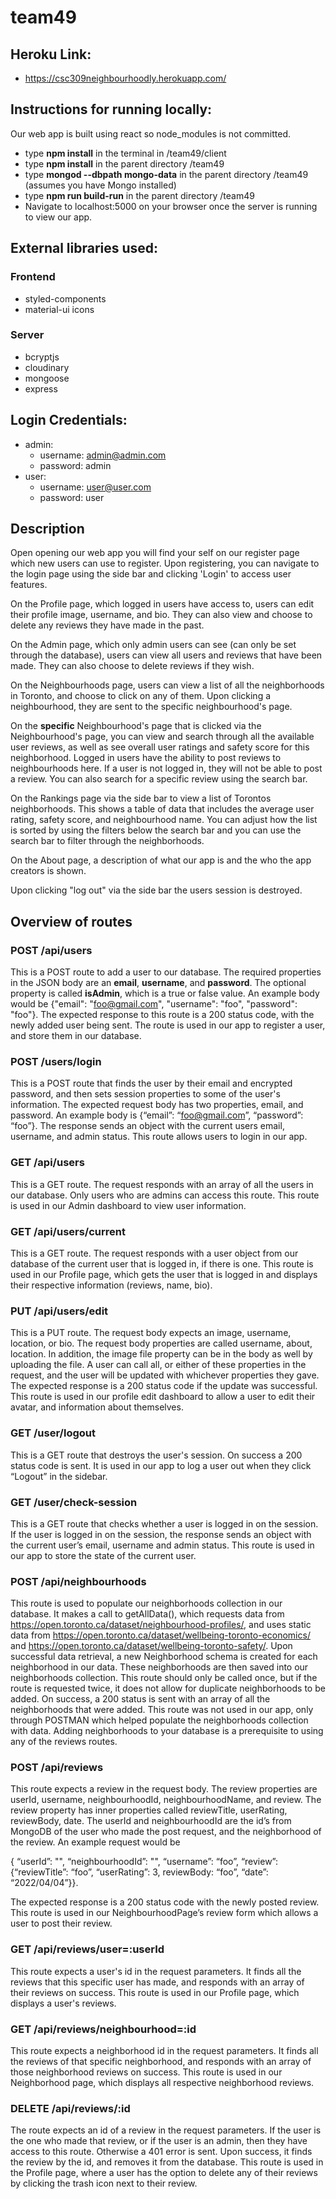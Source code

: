 # team49

## Heroku Link:
* https://csc309neighbourhoodly.herokuapp.com/

## Instructions for running locally:
Our web app is built using react so node_modules is not committed.
* type **npm install** in the terminal in /team49/client
* type **npm install** in the parent directory /team49
* type **mongod --dbpath mongo-data** in the parent directory /team49 (assumes you have Mongo installed)
* type **npm run build-run** in the parent directory /team49
* Navigate to localhost:5000 on your browser once the server is running to view our app.

## External libraries used:
### Frontend
* styled-components 
* material-ui icons
### Server
* bcryptjs
* cloudinary
* mongoose
* express

## Login Credentials:
* admin:
	* username: admin@admin.com
	* password: admin
* user:
	* username: user@user.com
	* password: user

## Description

Open opening our web app you will find your self on our register page which new users can use to register. Upon registering, you can navigate to the login page using the side bar and clicking 'Login' to access user features.

On the Profile page, which logged in users have access to, users can edit their profile image, username, and bio. They can also view and choose to delete any reviews they have made in the past. 

On the Admin page, which only admin users can see (can only be set through the database), users can view all users and reviews that have been made. They can also choose to delete reviews if they wish.

On the Neighbourhoods page, users can view a list of all the neighborhoods in Toronto, and choose to click on any of them. Upon clicking a neighbourhood, they are sent to the specific neighbourhood's page.

On the **specific** Neighbourhood's page that is clicked via the Neighbourhood's page, you can view and search through all the available user reviews, as well as see overall user ratings and safety score for this neighborhood. Logged in users have the ability to post reviews to neighbourhoods here. If a user is not logged in, they will not be able to post a review.  You can also search for a specific review using the search bar. 

On the Rankings page via the side bar to view a list of Torontos neighborhoods. This shows a table of data that includes the average user rating, safety score, and neighbourhood name. You can adjust how the list is sorted by using the filters below the search bar and you can use the search bar to filter through the neighborhoods.

On the About page, a description of what our app is and the who the app creators is shown.

Upon clicking "log out" via the side bar the users session is destroyed.

## Overview of routes

### POST /api/users

This is a POST route to add a user to our database. The required properties in the JSON body are an **email**, **username**, and **password**. The optional property is called **isAdmin**, which is a true or false value. An example body would be {"email": "foo@gmail.com", "username": "foo", "password": "foo"}. The expected response to this route is a 200 status code, with the newly added user being sent. The route is used in our app to register a user, and store them in our database.

### POST /users/login

This is a POST route that finds the user by their email and encrypted password, and then sets session properties to some of the user's information. The expected request body has two properties, email, and password. An example body is {“email”: “foo@gmail.com”, “password”: “foo”}. The response sends an object with the current users email, username, and admin status. This route allows users to login in our app. 

### GET  /api/users

This is a GET route. The request responds with an array of all the users in our database. Only users who are admins can access this route. This route is used in our Admin dashboard to view user information.

### GET  /api/users/current
This is a GET route. The request responds with a user object from our database of the current user that is logged in, if there is one. This route is used in our Profile page, which gets the user that is logged in  and displays their respective information (reviews, name, bio). 

### PUT /api/users/edit

This is a PUT route. The request body expects an image, username, location, or bio. The request body properties are called username, about, location. In addition, the image file property can be in the body as well by uploading the file. A user can call all, or either of these properties in the request, and the user will be updated with whichever properties they gave. The expected response is a 200 status code if the update was successful. This route is used in our profile edit dashboard to allow a user to edit their avatar, and information about themselves.

### GET /user/logout
This is a GET route that destroys the user's session. On success a 200 status code is sent. It is used in our app to log a user out when they click “Logout” in the sidebar. 

### GET /user/check-session
This is a GET route that checks whether a user is logged in on the session. If the user is logged in on the session, the response sends an object with the current user’s email, username and admin status. This route is used in our app to store the state of the current user.

### POST /api/neighbourhoods

This route is used to populate our neighborhoods collection in our database. It makes a call to getAllData(), which requests data from https://open.toronto.ca/dataset/neighbourhood-profiles/, and uses static data from https://open.toronto.ca/dataset/wellbeing-toronto-economics/ and https://open.toronto.ca/dataset/wellbeing-toronto-safety/. Upon successful data retrieval, a new Neighborhood schema is created for each neighborhood in our data. These neighborhoods are then saved into our neighborhoods collection. This route should only be called once, but if the route is requested twice, it does not allow for duplicate neighborhoods to be added. On success, a 200 status is sent with an array of all the neighborhoods that were added. This route was not used in our app, only through POSTMAN which helped populate the neighborhoods collection with data. Adding neighborhoods to your database is a prerequisite to using any of the reviews routes.

### POST /api/reviews

This route expects a review in the request body. The review properties are userId, username, neighbourhoodId, neighbourhoodName, and review. The review property has inner properties called reviewTitle, userRating, reviewBody, date. The userId and neighbourhoodId are the id’s from MongoDB of the user who made the post request, and the neighborhood of the review. An example request would be 

{ “userId”: "<id from mongo>", “neighbourhoodId”: "<id from mongo>", “username”: “foo”, “review”: {“reviewTitle”: “foo”, “userRating”: 3, reviewBody: “foo”, “date”: “2022/04/04”}}.

The expected response is a 200 status code with the newly posted review. This route is used in our NeighbourhoodPage’s review form which allows a user to post their review.


### GET /api/reviews/user=:userId

This route expects a user's id in the request parameters. It finds all the reviews that this specific user has made, and responds with an array of their reviews on success. This route is used in our Profile page, which displays a user's reviews.


### GET /api/reviews/neighbourhood=:id

This route expects a neighborhood id in the request parameters. It finds all the reviews of that specific neighborhood, and responds with an array of those neighborhood reviews on success. This route is used in our Neighborhood page, which displays all respective neighborhood reviews.

### DELETE /api/reviews/:id 

The route expects an id of a review in the request parameters. If the user is the one who made that review, or if the user is an admin, then they have access to this route. Otherwise a 401 error is sent. Upon success, it finds the review by the id, and removes it from the database. This route is used in the Profile page, where a user has the option to delete any of their reviews by clicking the trash icon next to their review.


